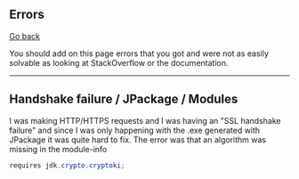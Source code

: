 ## Errors

[Go back](../index.md)

You should add on this page errors that you got
and were not as easily solvable as looking at
StackOverflow or the documentation.

<hr class="sr">

## Handshake failure / JPackage / Modules

I was making HTTP/HTTPS requests and I was having an "SSL
handshake failure" and since I was only happening with
the .exe generated with JPackage it was quite hard
to fix. The error was that an algorithm was
missing in the module-info

```java
requires jdk.crypto.cryptoki;
```